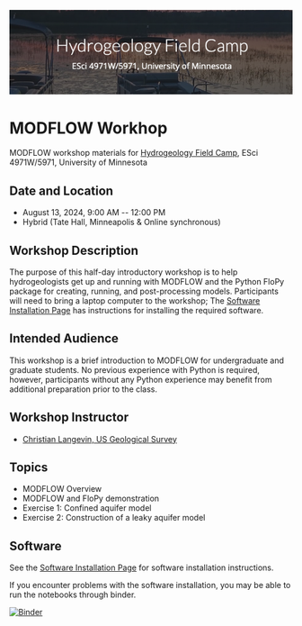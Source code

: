 ![alt](images/header.png)

# MODFLOW Workhop
MODFLOW workshop materials for [Hydrogeology Field Camp](https://sites.google.com/a/umn.edu/hydrogeology-field-camp/), ESci 4971W/5971, University of Minnesota

## Date and Location
* August 13, 2024, 9:00 AM -- 12:00 PM
* Hybrid (Tate Hall, Minneapolis & Online synchronous)	

## Workshop Description
The purpose of this half-day introductory workshop is to help hydrogeologists get up and running with MODFLOW and the Python FloPy package for creating, running, and post-processing models.  Participants will need to bring a laptop computer to the workshop; The [Software Installation Page](./SOFTWARE.md) has instructions for installing the required software.

## Intended Audience
This workshop is a brief introduction to MODFLOW for undergraduate and graduate students.  No previous experience with Python is required, however, participants without any Python experience may benefit from additional preparation prior to the class.

## Workshop Instructor
* [Christian Langevin, US Geological Survey](https://www.usgs.gov/staff-profiles/christian-langevin)

## Topics
* MODFLOW Overview
* MODFLOW and FloPy demonstration
* Exercise 1: Confined aquifer model
* Exercise 2: Construction of a leaky aquifer model

## Software
See the [Software Installation Page](./SOFTWARE.md) for software installation instructions.

If you encounter problems with the software installation, you may be able to run the notebooks through binder.

[![Binder](https://mybinder.org/badge_logo.svg)](https://mybinder.org/v2/gh/langevin-usgs/umn2024/HEAD)
